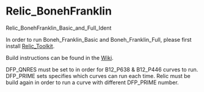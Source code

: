 # Relic_BonehFranklin
Relic_BonehFranklin_Basic_and_Full_Ident


In order to run Boneh_Franklin_Basic and Boneh_Franklin_Full, please first install [Relic_Toolkit](https://github.com/relic-toolkit/relic).

Build instructions can be found in the [Wiki](https://github.com/relic-toolkit/relic/wiki/Building).


DFP_QNRES must be set to <on> in order for B12_P638 & B12_P446 curves to run.
DFP_PRIME sets specifies which curves can run each time. Relic must be build again in order to run a curve with different DFP_PRIME number.
 
